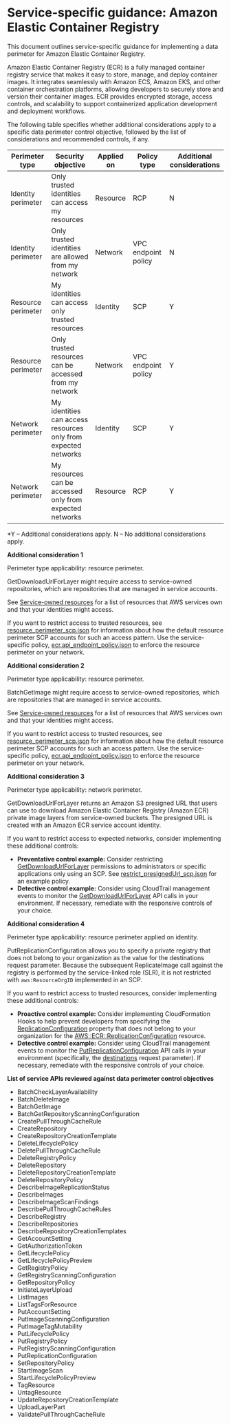 # Service-specific guidance: Amazon Elastic Container Registry


This document outlines service-specific guidance for implementing a data perimeter for Amazon Elastic Container Registry. 


Amazon Elastic Container Registry (ECR) is a fully managed container registry service that makes it easy to store, manage, and deploy container images. It integrates seamlessly with Amazon ECS, Amazon EKS, and other container orchestration platforms, allowing developers to securely store and version their container images. ECR provides encrypted storage, access controls, and scalability to support containerized application development and deployment workflows.


The following table specifies whether additional considerations apply to a specific data perimeter control objective, followed by the list of considerations and recommended controls, if any.

| Perimeter type | Security objective | Applied on | Policy type | Additional considerations |
|----------------|-------------------|------------|-------------|------------------------|
| Identity perimeter | Only trusted identities can access my resources | Resource | RCP | N |
| Identity perimeter | Only trusted identities are allowed from my network | Network | VPC endpoint policy | N |
| Resource perimeter | My identities can access only trusted resources | Identity | SCP | Y |
| Resource perimeter | Only trusted resources can be accessed from my network | Network | VPC endpoint policy | Y |
| Network perimeter | My identities can access resources only from expected networks | Identity | SCP | Y |
| Network perimeter | My resources can be accessed only from expected networks | Resource | RCP | Y |

*Y – Additional considerations apply. N – No additional considerations apply.
 


**Additional consideration 1**

Perimeter type applicability: resource perimeter.
        
GetDownloadUrlForLayer might require access to service-owned repositories, which are repositories that are managed in service accounts.

See [Service-owned resources](https://github.com/aws-samples/data-perimeter-policy-examples/blob/main/service_owned_resources.md) for a list of resources that AWS services own and that your identities might access. 

If you want to restrict access to trusted resources, see [resource_perimeter_scp.json](https://github.com/aws-samples/data-perimeter-policy-examples/blob/main/service_control_policies/resource_perimeter_scp.json) for information about how the default resource perimeter SCP accounts for such an access pattern. Use the service-specific policy, [ecr.api_endpoint_policy.json](https://github.com/aws-samples/data-perimeter-policy-examples/blob/main/vpc_endpoint_policies/ecr.api_endpoint_policy.json) to enforce the resource perimeter on your network.


**Additional consideration 2**

Perimeter type applicability: resource perimeter.
        
BatchGetImage might require access to service-owned repositories, which are repositories that are managed in service accounts.

See [Service-owned resources](https://github.com/aws-samples/data-perimeter-policy-examples/blob/main/service_owned_resources.md) for a list of resources that AWS services own and that your identities might access. 

If you want to restrict access to trusted resources, see [resource_perimeter_scp.json](https://github.com/aws-samples/data-perimeter-policy-examples/blob/main/service_control_policies/resource_perimeter_scp.json) for information about how the default resource perimeter SCP accounts for such an access pattern. Use the service-specific policy, [ecr.api_endpoint_policy.json](https://github.com/aws-samples/data-perimeter-policy-examples/blob/main/vpc_endpoint_policies/ecr.api_endpoint_policy.json) to enforce the resource perimeter on your network.


**Additional consideration 3**

Perimeter type applicability: network perimeter.
        
GetDownloadUrlForLayer returns an Amazon S3 presigned URL that users can use to download Amazon Elastic Container Registry (Amazon ECR) private image layers from service-owned buckets. The presigned URL is created with an Amazon ECR service account identity.

If you want to restrict access to expected networks, consider implementing these additional controls:

* **Preventative control example:** Consider restricting [GetDownloadUrlForLayer](https://docs.aws.amazon.com/AmazonECR/latest/APIReference/API_GetDownloadUrlForLayer.html) permissions to administrators or specific applications only using an SCP. See [restrict_presignedUrl_scp.json](https://github.com/aws-samples/data-perimeter-policy-examples/blob/main/service_control_policies/service_specific_controls/restrict_presignedURL_scp.json) for an example policy.
* **Detective control example:** Consider using CloudTrail management events to monitor the [GetDownloadUrlForLayer](https://docs.aws.amazon.com/AmazonECR/latest/APIReference/API_GetDownloadUrlForLayer.html) API calls in your environment. If necessary, remediate with the responsive controls of your choice.


**Additional consideration 4**

Perimeter type applicability: resource perimeter applied on identity.
        
PutReplicationConfiguration allows you to specify a private registry that does not belong to your organization as the value for the destinations request parameter. Because the subsequent ReplicateImage call against the registry is performed by the service-linked role (SLR), it is not restricted with `aws:ResourceOrgID` implemented in an SCP.

If you want to restrict access to trusted resources, consider implementing these additional controls:

* **Proactive control example:** Consider implementing CloudFormation Hooks to help prevent developers from specifying the [ReplicationConfiguration](https://docs.aws.amazon.com/AWSCloudFormation/latest/TemplateReference/aws-resource-ecr-replicationconfiguration.html#cfn-ecr-replicationconfiguration-replicationconfiguration) property that does not belong to your organization for the [AWS::ECR::ReplicationConfiguration](https://docs.aws.amazon.com/AWSCloudFormation/latest/TemplateReference/aws-resource-ecr-replicationconfiguration.html) resource.
* **Detective control example:** Consider using CloudTrail management events to monitor the [PutReplicationConfiguration](https://docs.aws.amazon.com/AmazonECR/latest/APIReference/API_PutReplicationConfiguration.html) API calls in your environment (specifically, the [destinations](https://docs.aws.amazon.com/AmazonECR/latest/APIReference/API_ReplicationRule.html#ECR-Type-ReplicationRule-destinations) request parameter). If necessary, remediate with the responsive controls of your choice.


**List of service APIs reviewed against data perimeter control objectives**
* BatchCheckLayerAvailability
* BatchDeleteImage
* BatchGetImage
* BatchGetRepositoryScanningConfiguration
* CreatePullThroughCacheRule
* CreateRepository
* CreateRepositoryCreationTemplate
* DeleteLifecyclePolicy
* DeletePullThroughCacheRule
* DeleteRegistryPolicy
* DeleteRepository
* DeleteRepositoryCreationTemplate
* DeleteRepositoryPolicy
* DescribeImageReplicationStatus
* DescribeImages
* DescribeImageScanFindings
* DescribePullThroughCacheRules
* DescribeRegistry
* DescribeRepositories
* DescribeRepositoryCreationTemplates
* GetAccountSetting
* GetAuthorizationToken
* GetLifecyclePolicy
* GetLifecyclePolicyPreview
* GetRegistryPolicy
* GetRegistryScanningConfiguration
* GetRepositoryPolicy
* InitiateLayerUpload
* ListImages
* ListTagsForResource
* PutAccountSetting
* PutImageScanningConfiguration
* PutImageTagMutability
* PutLifecyclePolicy
* PutRegistryPolicy
* PutRegistryScanningConfiguration
* PutReplicationConfiguration
* SetRepositoryPolicy
* StartImageScan
* StartLifecyclePolicyPreview
* TagResource
* UntagResource
* UpdateRepositoryCreationTemplate
* UploadLayerPart
* ValidatePullThroughCacheRule
